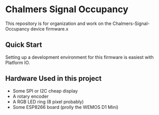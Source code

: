 # Chalmers Signal Occupancy

This repository is for organization and work on the Chalmers-Signal-Occupancy device firmware.x

## Quick Start
Setting up a development environment for this firmware is easiest with Platform IO.

## Hardware Used in this project
+ Some SPI or I2C cheap display
+ A rotary encoder
+ A RGB LED ring (8 pixel probably)
+ Some ESP8266 board (prolly the WEMOS D1 Mini)
